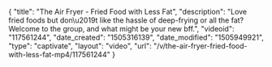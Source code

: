 {
    "title": "The Air Fryer - Fried Food with Less Fat",
    "description": "Love fried foods but don\u2019t like the hassle of deep-frying or all the fat?  Welcome to the group, and what might be your new bff.",
    "videoid": "117561244",
    "date_created": "1505316139",
    "date_modified": "1505949921",
    "type": "captivate",
    "layout": "video",
    "url": "\/v\/the-air-fryer-fried-food-with-less-fat-mp4\/117561244"
}